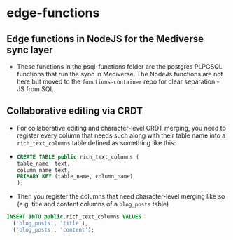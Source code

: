 # edge-functions
## Edge functions in NodeJS for the Mediverse sync layer
- These functions in the psql-functions folder are the postgres PLPGSQL functions that run the sync in Mediverse. The NodeJs functions are not here but moved to the `functions-container` repo for clear separation - JS from SQL.

## Collaborative editing via CRDT
- For collaborative editing and character-level CRDT merging, you need to register every column that needs such along with their table name into a `rich_text_columns` table defined as something like this:
- ```sql
  CREATE TABLE public.rich_text_columns (
  table_name  text,
  column_name text,
  PRIMARY KEY (table_name, column_name)
  );
  ```

- Then you register the columns that need character-level merging like so (e.g. title and content columns of a `blog_posts` table)

```sql
INSERT INTO public.rich_text_columns VALUES
  ('blog_posts', 'title'),
  ('blog_posts', 'content');

  ```
